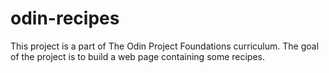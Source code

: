 # odin-recipes

This project is a part of The Odin Project Foundations curriculum. The goal of the project is to build a web page containing some recipes.